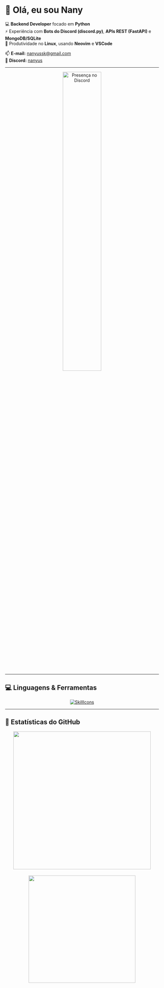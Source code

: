 # 👋 Olá, eu sou Nany

💻 **Backend Developer** focado em **Python**  
⚡ Experiência com **Bots do Discord (discord.py)**, **APIs REST (FastAPI)** e **MongoDB/SQLite**  
🔧 Produtividade no **Linux**, usando **Neovim** e **VSCode**  

📫 **E-mail:** nanyussk@gmail.com  
💬 **Discord:** [nanyus](https://discord.com/users/804509819254866000)  

---

<div align="center">

<img title="Presença no Discord" src="https://lanyard.cnrad.dev/api/804509819254866000" href="https://discord.com/users/804509819254866000" width="50%" />

</div>

---

## 💻 Linguagens & Ferramentas
<div align="center">

[![SkillIcons](https://skillicons.dev/icons?i=py,js,fastapi,mongodb,sqlite,linux,neovim,vscode,git,github,discord)](https://skillicons.dev)

</div>

---

## 🚀 Estatísticas do GitHub
<div align="center" style="display: flex; justify-content: center; gap: 20px; flex-wrap: wrap;">

<img src="https://github-readme-stats.vercel.app/api?username=nanyussk&show_icons=true&theme=github_dark&count_private=true&hide_border=true&line_height=20" width="450"/>  
<img src="https://github-readme-stats.vercel.app/api/top-langs/?username=nanyussk&layout=compact&langs_count=6&theme=github_dark&hide_border=true" width="350"/>

</div>
